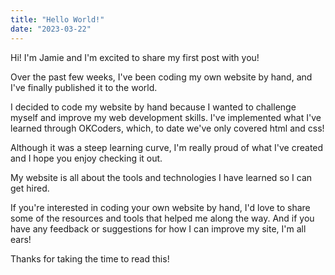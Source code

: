 ```yaml
---
title: "Hello World!"
date: "2023-03-22"
---
```


Hi! I'm Jamie and I'm excited to share my first post with you!

Over the past few weeks, I've been coding my own website by hand, and I've finally published it to the world.

I decided to code my website by hand because I wanted to challenge myself and improve my web development skills. I've implemented what I've learned through OKCoders, which, to date we've only covered html and css!

Although it was a steep learning curve, I'm really proud of what I've created and I hope you enjoy checking it out.

My website is all about the tools and technologies I have learned so I can get hired.

If you're interested in coding your own website by hand, I'd love to share some of the resources and tools that helped me along the way. And if you have any feedback or suggestions for how I can improve my site, I'm all ears!

Thanks for taking the time to read this!
